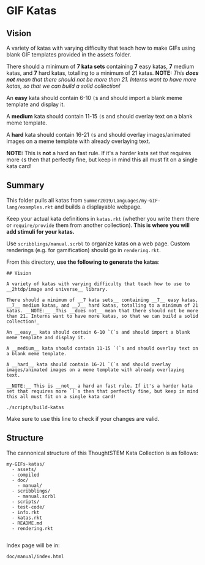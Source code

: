 # GIF Katas

## Vision

A variety of katas with varying difficulty that teach how to make GIFs using blank GIF templates provided in the assets folder.

There should a minimum of __7 kata sets__ containing __7__ easy katas, __7__ medium katas, and __7__ hard katas, totalling to a minimum of 21 katas. __NOTE:__ _This __does not__ mean that there should not be more than 21. Interns want to have more katas, so that we can build a solid collection!_

An __easy__ kata should contain 6-10 `(`s and should import a blank meme template and display it.

A __medium__ kata should contain 11-15 `(`s and should overlay text on a blank meme template.

A __hard__ kata should contain 16-21 `(`s and should overlay images/animated images on a meme template with already overlaying text.

__NOTE:__ This is __not__ a hard an fast rule. If it's a harder kata set that requires more `(`s then that perfectly fine, but keep in mind this all must fit on a single kata card! 


## Summary

This folder pulls all katas from `Summer2019/Languages/my-GIF-lang/examples.rkt` and builds a displayable webpage.

Keep your actual kata definitions in `katas.rkt` (whether you write them there
or `require/provide` them from another collection). __This is where you will add stimuli for your katas.__

Use `scribblings/manual.scrbl` to organize katas on a web page.  Custom renderings (e.g. for gamification) should go in `rendering.rkt`.

From this directory, __use the following to generate the katas__:

```
## Vision

A variety of katas with varying difficulty that teach how to use to __2htdp/image and universe__ library.

There should a minimum of __7 kata sets__ containing __7__ easy katas, __7__ medium katas, and __7__ hard katas, totalling to a minimum of 21 katas. __NOTE:__ _This __does not__ mean that there should not be more than 21. Interns want to have more katas, so that we can build a solid collection!_

An __easy__ kata should contain 6-10 `(`s and should import a blank meme template and display it.

A __medium__ kata should contain 11-15 `(`s and should overlay text on a blank meme template.

A __hard__ kata should contain 16-21 `(`s and should overlay images/animated images on a meme template with already overlaying text.

__NOTE:__ This is __not__ a hard an fast rule. If it's a harder kata set that requires more `(`s then that perfectly fine, but keep in mind this all must fit on a single kata card! 

./scripts/build-katas
```

Make sure to use this line to check if your changes are valid.

## Structure 

The cannonical structure of this ThoughtSTEM Kata Collection is as follows:

```
my-GIFs-katas/
  - assets/
  - compiled
  - doc/
    - manual/
  - scribblings/
    - manual.scrbl
  - scripts/
  - test-code/
  - info.rkt
  - katas.rkt
  - README.md
  - rendering.rkt
 
```

Index page will be in:

```
doc/manual/index.html
```

